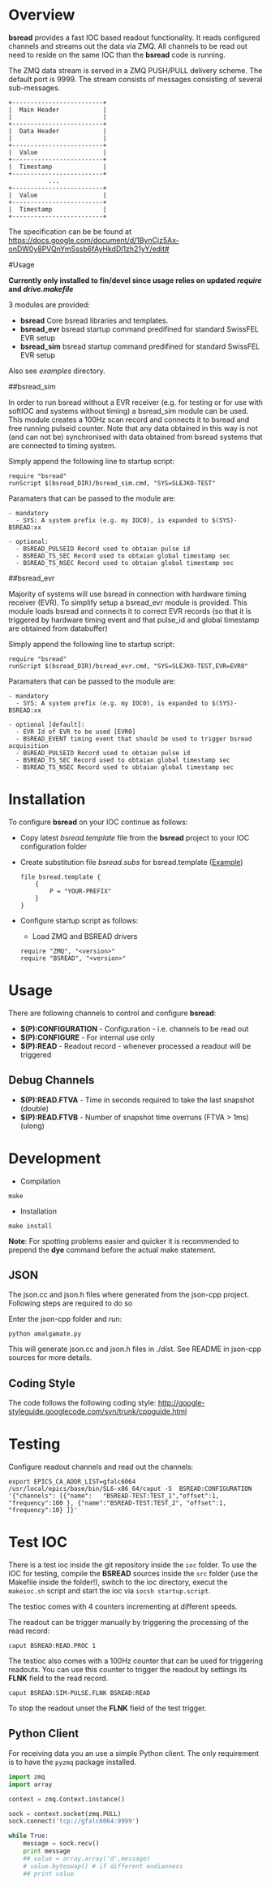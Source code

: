 # Overview
__bsread__ provides a fast IOC based readout functionality. It reads configured channels and streams out the data
via ZMQ. All channels to be read out need to reside on the same IOC than the __bsread__ code is running.

The ZMQ data stream is served in a ZMQ PUSH/PULL delivery scheme. The default port is 9999.
The stream consists of messages consisting of several sub-messages.

```
+-------------------------+
|  Main Header            |
|                         |
+-------------------------+
|  Data Header            |
|                         |
+-------------------------+
|  Value                  |
+-------------------------+
|  Timestamp              |
+-------------------------+
           ...
+-------------------------+
|  Value                  |
+-------------------------+
|  Timestamp              |
+-------------------------+

```

The specification can be be found at https://docs.google.com/document/d/1BynCjz5Ax-onDW0y8PVQnYmSssb6fAyHkdDl1zh21yY/edit#

#Usage

__Currently only installed to fin/devel since usage relies on updated _require_ and *drive.makefile*__


3 modules are provided: 
 - __bsread__
    Core bsread libraries and templates.
 - __bsread_evr__
    bsread startup command predifined for standard SwissFEL EVR setup
 - __bsread_sim__
    bsread startup command predifined for standard SwissFEL EVR setup 

Also see _examples_ directory.

##bsread_sim

In order to run bsread without a EVR receiver (e.g. for testing or for use with softIOC and systems without timing) a bsread_sim module can be used. This module creates a 100Hz scan record and connects it to bsread and free running pulseid counter. Note that any data obtained in this way is not (and can not be) synchronised with data obtained from bsread systems that are connected to timing system.

Simply append the following line to startup script: 

    require "bsread"
    runScript $(bsread_DIR)/bsread_sim.cmd, "SYS=SLEJKO-TEST"

Paramaters that can be passed to the module are: 
    
    - mandatory
      - SYS: A system prefix (e.g. my IOC0), is expanded to $(SYS)-BSREAD:xx

    - optional:
      - BSREAD_PULSEID Record used to obtaian pulse id 
      - BSREAD_TS_SEC Record used to obtaian global timestamp sec
      - BSREAD_TS_NSEC Record used to obtaian global timestamp sec


##bsread_evr 

Majority of systems will use bsread in connection with hardware timing receiver (EVR). To simplify setup a bsread_evr module is provided. This module loads bsread and connects it to correct EVR records (so that it is triggered by hardware timing event and that pulse_id and global timestamp are obtained from databuffer)


Simply append the following line to startup script: 

    require "bsread"
    runScript $(bsread_DIR)/bsread_evr.cmd, "SYS=SLEJKO-TEST,EVR=EVR0"

Paramaters that can be passed to the module are: 
    
    - mandatory
      - SYS: A system prefix (e.g. my IOC0), is expanded to $(SYS)-BSREAD:xx

    - optional [default]:
      - EVR Id of EVR to be used [EVR0]
      - BSREAD_EVENT timing event that should be used to trigger bsread acquisition
      - BSREAD_PULSEID Record used to obtaian pulse id 
      - BSREAD_TS_SEC Record used to obtaian global timestamp sec
      - BSREAD_TS_NSEC Record used to obtaian global timestamp sec





# Installation
To configure __bsread__ on your IOC continue as follows:

  * Copy latest _bsread.template_ file from the __bsread__ project to your IOC configuration folder
  * Create substitution file _bsread.subs_ for bsread.template ([Example](ioc/bsread.subs))
 
	```
	file bsread.template {
		{
			P = "YOUR-PREFIX"
		} 
	} 
	```

  * Configure startup script as follows:
    
    * Load ZMQ and BSREAD drivers
    
	```
	require "ZMQ", "<version>"
	require "BSREAD", "<version>"
	```

# Usage
There are following channels to control and configure __bsread__:

  * __$(P):CONFIGURATION__ - Configuration - i.e. channels to be read out
  * __$(P):CONFIGURE__ - For internal use only
  * __$(P):READ__ - Readout record - whenever processed a readout will be triggered	 

## Debug Channels
  * __$(P):READ.FTVA__ - Time in seconds required to take the last snapshot (double)
  * __$(P):READ.FTVB__ - Number of snapshot time overruns (FTVA > 1ms) (ulong)


# Development

* Compilation

```
make
```

* Installation

```
make install
```

__Note__: For spotting problems easier and quicker it is recommended to prepend the __dye__ command before the
actual make statement.

## JSON
The json.cc and json.h files where generated from the json-cpp project. Following steps are required to do so

Enter the json-cpp folder and run:

    python amalgamate.py

This will generate json.cc and json.h files in ./dist. See README in json-cpp sources for more details.
 

## Coding Style
The code follows the following coding style: http://google-styleguide.googlecode.com/svn/trunk/cppguide.html

# Testing

Configure readout channels and read out the channels:

```
export EPICS_CA_ADDR_LIST=gfalc6064
/usr/local/epics/base/bin/SL6-x86_64/caput -S  BSREAD:CONFIGURATION '{"channels": [{"name":   "BSREAD-TEST:TEST_1","offset":1, "frequency":100 }, {"name":"BSREAD-TEST:TEST_2", "offset":1, "frequency":10} ]}'
```

# Test IOC
There is a test ioc inside the git repository inside the `ioc` folder. To use the IOC for testing, compile the
__BSREAD__ sources inside the `src` folder (use the Makefile inside the folder!), switch to the ioc directory,
execut the `makeioc.sh` script and start the ioc via `iocsh startup.script`.

The testioc comes with 4 counters incrementing at different speeds.

The readout can be trigger manually by triggering the processing of the read record:

```
caput BSREAD:READ.PROC 1
```

The testioc also comes with a 100Hz counter that can be used for triggering readouts. You can use this counter to trigger the readout by settings
its __FLNK__ field to the read record.

```
caput BSREAD:SIM-PULSE.FLNK BSREAD:READ
``` 

To stop the readout unset the __FLNK__ field of the test trigger.

## Python Client

For receiving data you an use a simple Python client. The only requirement is to have the `pyzmq` package installed.

```python
import zmq
import array

context = zmq.Context.instance()

sock = context.socket(zmq.PULL)
sock.connect('tcp://gfalc6064:9999')

while True:
    message = sock.recv()
    print message
    ## value = array.array('d',message)
    # value.byteswap() # if different endianness
    ## print value
```